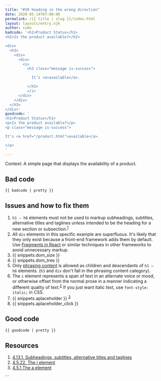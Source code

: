```yaml
---
title: "#19 heading in the wrong direction"
date: 2020-05-14T07:00:00
permalink: /{{ title | slug }}/index.html
layout: layouts/entry.njk
author: sime
badcode: '<h1>Product Status</h1> 
<h2>Is the product available?</h2> 

<div>
  <h3>
    <div>
      <div>
        <i>
          <h3 class="message is-success">

            It‘s <a>available</a>.

          </h3>
          </i>
      </div>
    </div>
  </h3>
</div>'
goodcode: '
<h1>Product Status</h1> 
<p>Is the product available?</p> 
<p class="message is-success">

It‘s <a href="/product.html">available</a>.

</p>
'
---
```

<div class="section bad">

Context: A simple page that displays the availability of a product.

## Bad code

```html
{{ badcode | pretty }}
```
</div>

<div class="section">

## Issues and how to fix them

1. `h1 – h6` elements must not be used to markup subheadings, subtitles, alternative titles and taglines unless intended to be the heading for a new section or subsection.<sup><a href="#resources">1</a></sup>
1. All `div` elements in this specific example are superfluous. It's likely that they only exist because a front-end framework adds them by default. Use [Fragments in React](https://reactjs.org/docs/fragments.html) or similar techniques in other frameworks to avoid unnecessary markup.
1. {{ snippets.dom_size }}
1. {{ snippets.dom_tree }}
1. Only [phrasing content](https://www.w3.org/TR/html52/dom.html#phrasing-content) is allowed as children and descendants of `h1 – h6` elements. (`h3` and `div` don't fall in the phrasing content category).
1. The `i` element represents a span of text in an alternate voice or mood, or otherwise offset from the normal prose in a manner indicating a different quality of text.<sup><a href="#resources">2</a></sup> If you just want italic text, use `font-style: italic;` in CSS.
1. {{ snippets.aplaceholder }} <sup><a href="#resources">3</a></sup>
1. {{ snippets.aplaceholder_click }}
</div>

<div class="section">

## Good code

```html
{{ goodcode | pretty }}
```
</div>

<div class="section">

<h2 id="resources">Resources</h2>

1. [4.13.1. Subheadings, subtitles, alternative titles and taglines](https://www.w3.org/TR/html52/common-idioms-without-dedicated-elements.html#common-idioms-without-dedicated-elements)
1. [4.5.22. The i element](https://www.w3.org/TR/html52/textlevel-semantics.html#the-i-element)
1. [4.5.1 The a element](https://html.spec.whatwg.org/#the-a-element)
</div>
```
